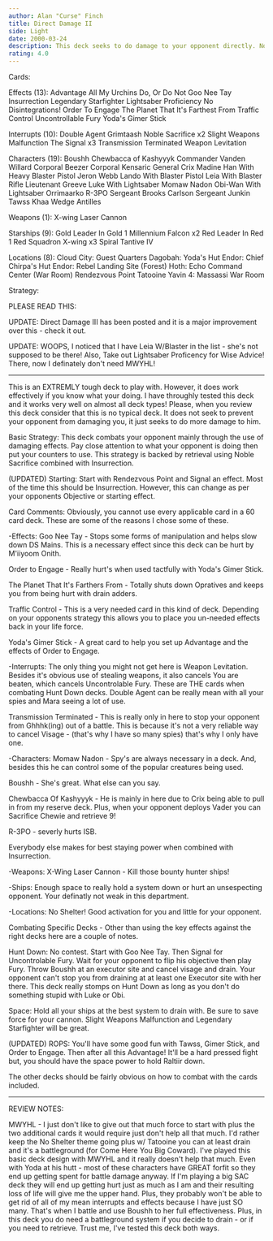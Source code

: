 ```yaml
---
author: Alan "Curse" Finch
title: Direct Damage II
side: Light
date: 2000-03-24
description: This deck seeks to do damage to your opponent directly. Not through normal means such as force drains and the like which can easily be cancelled or modified. This is a well tested WINNING deck.
rating: 4.0
---
```

Cards: 

Effects (13):
Advantage
All My Urchins
Do, Or Do Not
Goo Nee Tay
Insurrection
Legendary Starfighter
Lightsaber Proficiency
No Disintegrations!
Order To Engage
The Planet That It's Farthest From
Traffic Control
Uncontrollable Fury
Yoda's Gimer Stick

Interrupts (10):
Double Agent
Grimtaash
Noble Sacrifice x2
Slight Weapons Malfunction
The Signal x3
Transmission Terminated
Weapon Levitation

Characters (19):
Boushh
Chewbacca of Kashyyyk
Commander Vanden Willard
Corporal Beezer
Corporal Kensaric
General Crix Madine
Han With Heavy Blaster Pistol
Jeron Webb
Lando With Blaster Pistol
Leia With Blaster Rifle
Lieutenant Greeve
Luke With Lightsaber
Momaw Nadon
Obi-Wan With Lightsaber
Orrimaarko
R-3PO
Sergeant Brooks Carlson
Sergeant Junkin
Tawss Khaa
Wedge Antilles

Weapons (1):
X-wing Laser Cannon

Starships (9):
Gold Leader In Gold 1
Millennium Falcon x2
Red Leader In Red 1
Red Squadron X-wing x3
Spiral
Tantive IV

Locations (8):
Cloud City: Guest Quarters
Dagobah: Yoda's Hut
Endor: Chief Chirpa's Hut
Endor: Rebel Landing Site (Forest)
Hoth: Echo Command Center (War Room)
Rendezvous Point
Tatooine
Yavin 4: Massassi War Room 

Strategy: 

PLEASE READ THIS:

UPDATE: Direct Damage III has been posted and it is a major improvement over this - check it out.

UPDATE: WOOPS, I noticed that I have Leia W/Blaster in the list - she's not supposed to be there! Also, Take out Lightsaber Proficency for Wise Advice! There, now I definately don't need MWYHL!

--------------------------

This is an EXTREMLY tough deck to play with. However, it does work effectively if you know what your doing. I have throughly  tested this deck and it works very well on almost all deck types! Please, when you review this deck consider that this is no typical deck. It does not seek to prevent your opponent from damaging you, it just seeks to do more damage to him.

Basic Strategy: This deck combats your opponent mainly through the use of damaging effects. Pay close attention to what your opponent is doing then put your counters to use. This strategy is backed by retrieval using Noble Sacrifice combined with Insurrection.

(UPDATED) Starting: Start with Rendezvous Point and Signal an effect. Most of the time this should be Insurrection. However, this can change as per your opponents Objective or starting effect.

Card Comments: Obviously, you cannot use every applicable card in a 60 card deck. These are some of the reasons I chose some of these.

-Effects:
Goo Nee Tay - Stops some forms of manipulation and helps slow down DS Mains. This is a necessary effect since this deck can be hurt by M'iiyoom Onith.

Order to Engage - Really hurt's when used tactfully with Yoda's Gimer Stick.

The Planet That It's Farthers From - Totally shuts down Opratives and keeps you from being hurt with drain adders.

Traffic Control - This is a very needed card in this kind of deck. Depending on your opponents strategy this allows you to place you un-needed effects back in your life force.

Yoda's Gimer Stick - A great card to help you set up Advantage and the effects of Order to Engage.

-Interrupts: The only thing you might not get here is Weapon Levitation. Besides it's obvious use of stealing weapons, it also cancels You are beaten, which cancels Uncontrolable Fury. These are THE cards when combating Hunt Down decks. Double Agent can be really mean with all your spies and Mara seeing a lot of use.

Transmission Terminated - This is really only in here to stop your opponent from Ghhhk(ing) out of a battle. This is because it's not a very reliable way to cancel Visage - (that's why I have so many spies) that's why I only have one.

-Characters:
Momaw Nadon - Spy's are always necessary in a deck. And, besides this he can control some of the popular creatures being used.

Boushh - She's great. What else can you say.

Chewbacca Of Kashyyyk - He is mainly in here due to Crix being able to pull in from my reserve deck. Plus, when your opponent deploys Vader you can Sacrifice Chewie and retrieve 9!

R-3PO - severly hurts ISB.

Everybody else makes for best staying power when combined with Insurrection.

-Weapons:
X-Wing Laser Cannon - Kill those bounty hunter ships!

-Ships: Enough space to really hold a system down or hurt an unsespecting opponent. Your definatly not weak in this department.

-Locations: No Shelter! Good activation for you and little for your opponent.


Combating Specific Decks - Other than using the key effects against the right decks here are a couple of notes.

Hunt Down: No contest. Start with Goo Nee Tay. Then Signal for Uncontrolable Fury. Wait for your opponent to flip his objective then play Fury. Throw Boushh at an executor site and cancel visage and drain. Your opponent can't stop you from draining at at least one Executor site with her there. This deck really stomps on Hunt Down as long as you don't do something stupid with Luke or Obi.

Space: Hold all your ships at the best system to drain with. Be sure to save force for your cannon. Slight Weapons Malfunction and Legendary Starfighter will be great.

(UPDATED) ROPS: You'll have some good fun with Tawss, Gimer Stick, and Order to Engage. Then after all this Advantage! It'll be a hard pressed fight but, you should have the space power to hold Raltiir down.

The other decks should be fairly obvious on how to combat with the cards included.

------------------------

REVIEW NOTES:

MWYHL - I just don't like to give out that much force to start with plus the two additional cards it would require just don't help all that much. I'd rather keep the No Shelter theme going plus w/ Tatooine you can at least drain and it's a battleground (for Come Here You Big Coward).  I've played this basic deck design with MWYHL and it really doesn't help that much. Even with Yoda at his hutt - most of these characters have GREAT forfit so they end up getting spent for battle damage anyway. If I'm playing a big SAC deck they will end up getting hurt just as much as I am and their resulting loss of life will give me the upper hand. Plus, they probably won't be able to get rid of all of my mean interrupts and effects because I have just SO many. That's when I battle and use Boushh to her full effectiveness. Plus, in this deck you do need a battleground system if you decide to drain - or if you need to retrieve. Trust me, I've tested this deck both ways.

